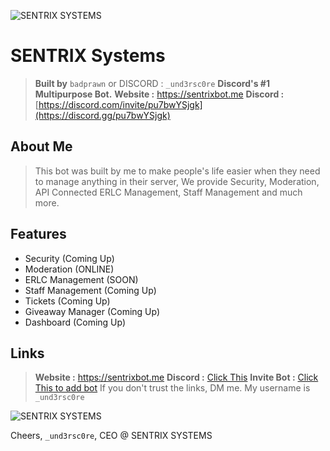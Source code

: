 ![SENTRIX SYSTEMS]([https://github.com/user-attachments/assets/8460c7f7-e999-4b43-82b6-b6b54ffce834](https://cdn.discordapp.com/attachments/1283728086713630784/1284890695491915959/Sentrix_Systems.png?ex=66f37bf5&is=66f22a75&hm=bea2e31a301abfa1fcfad87396a7d39a305d2e961287e3aa330afde777c953ba&))

# SENTRIX Systems

> **Built by** `badprawn` or DISCORD :  `_und3rsc0re`
> **Discord's #1 Multipurpose Bot.**
> **Website :** https://sentrixbot.me
> **Discord :** [https://discord.com/invite/pu7bwYSjgk](https://discord.gg/pu7bwYSjgk)

## About Me
> This bot was built by me to make people's life easier when they need to manage anything in their server,
> We provide Security, Moderation, API Connected ERLC Management, Staff Management and much more.


## Features
- Security (Coming Up)
- Moderation (ONLINE)
- ERLC Management (SOON)
- Staff Management (Coming Up)
- Tickets (Coming Up)
- Giveaway Manager (Coming Up)
- Dashboard (Coming Up)

## Links
> **Website :** https://sentrixbot.me
> **Discord :** [Click This](https://discord.gg/pu7bwYSjgk)
> **Invite Bot :** [Click This to add bot](https://discord.com/oauth2/authorize?client_id=1281400469033451595)
If you don't trust the links, DM me. My username is `_und3rsc0re`

![SENTRIX SYSTEMS](https://cdn.discordapp.com/attachments/1283728086713630784/1284890695491915959/Sentrix_Systems.png?ex=66f37bf5&is=66f22a75&hm=bea2e31a301abfa1fcfad87396a7d39a305d2e961287e3aa330afde777c953ba&)

Cheers,
`_und3rsc0re`,
CEO @ SENTRIX SYSTEMS
  
